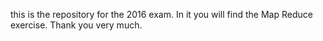 this is the repository for the 2016 exam.
In it you will find the Map Reduce exercise.
Thank you very much.
